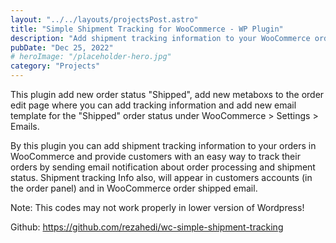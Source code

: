 ```yaml
---
layout: "../../layouts/projectsPost.astro"
title: "Simple Shipment Tracking for WooCommerce - WP Plugin"
description: "Add shipment tracking information to your WooCommerce orders and provide customers with an easy way to track their orders. Shipment tracking Info will appear in customers accounts (in the order panel) and in WooCommerce order shipped email."
pubDate: "Dec 25, 2022"
# heroImage: "/placeholder-hero.jpg"
category: "Projects"
---
```


This plugin add new order status "Shipped", add new metaboxs to the order edit page where you can add tracking information and add new email template for the "Shipped" order status under WooCommerce > Settings > Emails.

By this plugin you can add shipment tracking information to your orders in WooCommerce and provide customers with an easy way to track their orders by sending email notification about order processing and shipment status. Shipment tracking Info also, will appear in customers accounts (in the order panel) and in WooCommerce order shipped email.

Note: This codes may not work properly in lower version of Wordpress!

Github: https://github.com/rezahedi/wc-simple-shipment-tracking
